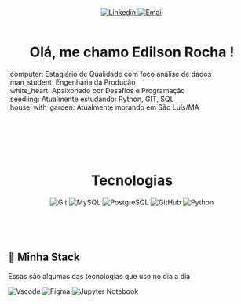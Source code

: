 <div align="center">

 <a href="https://www.linkedin.com/in/wesleson-souza-silva-a598b8152/">
 <img src="https://img.shields.io/badge/-LinkedIn-blue?style=for-the-badge&logo=Linkedin&logoColor=white" alt="Linkedin" title="Linkedin" >
 </a> 

 <a href="mailto:eacorocha@gmail.com">
 <img src="https://img.shields.io/badge/-Email-EA4335?style=for-the-badge&logo=Gmail&logoColor=white" alt="Email" title="Email" >
 </a> 
<br />
<br />
</div>
<!-- <img align="left" width="400" height="400" src="https://mograph.video/2HwFiEL"> -->
<h1 align="center">Olá, me chamo Edilson Rocha ! </h1>
<!-- <img src="./.github/Hi.gif" width="25"> -->
:computer: Estagiário de Qualidade com foco análise de dados<br/>
:man_student: Engenharia da Produção<br/>
:white_heart: Apaixonado por Desafios e Programação <br/>
:seedling: Atualmente estudando: Python, GIT, SQL <br/>
:house_with_garden: Atualmente morando em São Luís/MA<br/>
&#xa0;
<h1 align="center"> <br/><br/>Tecnologias </h1>
<p align="center">

 <img src="https://img.shields.io/badge/Git-000000?style=for-the-badge&logo=git&logoColor=4479A1" alt="Git" title="Git">
 <img src="https://img.shields.io/badge/MySQL-000000?style=for-the-badge&logo=mysql" alt="MySQL" title="MySQL">
 <img src="https://img.shields.io/badge/PostgreSQL-000000?style=for-the-badge&logo=postgresql" alt="PostgreSQL" title="PostgreSQL">
 <img src="https://img.shields.io/badge/GitHub-000000?style=for-the-badge&logo=github" alt="GitHub" title="GitHub">
 <img src="https://img.shields.io/badge/Python-000000?style=for-the-badge&logo=python" alt="Python" title="Python">
 
 </p>

&#xa0;

&#xa0;
## 🔮 Minha Stack
 Essas são algumas das tecnologias que uso no dia a dia
 
 <img src="https://img.shields.io/badge/Visual_Studio_Code-0078D4?style=for-the-badge&logo=visual%20studio%20code&logoColor=white" alt="Vscode" title="Visual Studio Code">
 <img src="https://img.shields.io/badge/Figma-F24E1E?style=for-the-badge&logo=figma&logoColor=white" alt="Figma" title="Figma Desktop">
 <img src="https://img.shields.io/badge/jupyter-%23FA0F00.svg?style=for-the-badge&logo=jupyter&logoColor=white" alt="Jupyter Notebook" title="Jupyter Notebook">
